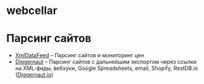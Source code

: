 # webcellar

# Парсинг сайтов
* [XmlDataFeed](https://xmldatafeed.com/) – Парсинг сайтов и мониторинг цен
* [Diggernaut](https://www.diggernaut.ru/) – Парсинг сайтов с дальнейшим экспортом через ссылки на XML-фиды, вебхуки, Google Spreadsheets, email, Shopify, RestDB.io ([Diggernaut.io](https://www.diggernaut.io/))